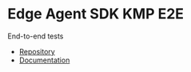 # Edge Agent SDK KMP E2E

End-to-end tests

- [Repository](https://github.com/input-output-hk/atala-prism-wallet-sdk-kmm)
- [Documentation](https://input-output-hk.github.io/atala-prism-wallet-sdk-kmm/)
